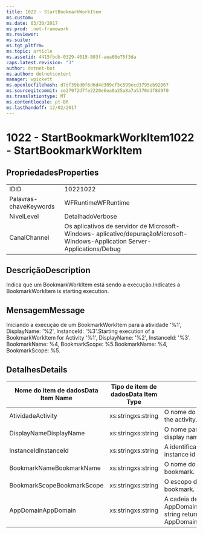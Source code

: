 ```yaml
---
title: 1022 - StartBookmarkWorkItem
ms.custom: 
ms.date: 03/30/2017
ms.prod: .net-framework
ms.reviewer: 
ms.suite: 
ms.tgt_pltfrm: 
ms.topic: article
ms.assetid: 4415fbdb-0329-4019-803f-aea66e75f3da
caps.latest.revision: "3"
author: dotnet-bot
ms.author: dotnetcontent
manager: wpickett
ms.openlocfilehash: d7df39bd0f6d6d4d309cf5c599ecd3795eb92067
ms.sourcegitcommit: ce279f2d7fe2220e6ea0a25a8a7a5370ddf8d9f0
ms.translationtype: MT
ms.contentlocale: pt-BR
ms.lasthandoff: 12/02/2017
---
```

# <a name="1022---startbookmarkworkitem"></a><span data-ttu-id="93ee2-102">1022 - StartBookmarkWorkItem</span><span class="sxs-lookup"><span data-stu-id="93ee2-102">1022 - StartBookmarkWorkItem</span></span>
## <a name="properties"></a><span data-ttu-id="93ee2-103">Propriedades</span><span class="sxs-lookup"><span data-stu-id="93ee2-103">Properties</span></span>  
  
|||  
|-|-|  
|<span data-ttu-id="93ee2-104">ID</span><span class="sxs-lookup"><span data-stu-id="93ee2-104">ID</span></span>|<span data-ttu-id="93ee2-105">1022</span><span class="sxs-lookup"><span data-stu-id="93ee2-105">1022</span></span>|  
|<span data-ttu-id="93ee2-106">Palavras-chave</span><span class="sxs-lookup"><span data-stu-id="93ee2-106">Keywords</span></span>|<span data-ttu-id="93ee2-107">WFRuntime</span><span class="sxs-lookup"><span data-stu-id="93ee2-107">WFRuntime</span></span>|  
|<span data-ttu-id="93ee2-108">Nível</span><span class="sxs-lookup"><span data-stu-id="93ee2-108">Level</span></span>|<span data-ttu-id="93ee2-109">Detalhado</span><span class="sxs-lookup"><span data-stu-id="93ee2-109">Verbose</span></span>|  
|<span data-ttu-id="93ee2-110">Canal</span><span class="sxs-lookup"><span data-stu-id="93ee2-110">Channel</span></span>|<span data-ttu-id="93ee2-111">Os aplicativos de servidor de Microsoft-Windows- aplicativo/depuração</span><span class="sxs-lookup"><span data-stu-id="93ee2-111">Microsoft-Windows-Application Server-Applications/Debug</span></span>|  
  
## <a name="description"></a><span data-ttu-id="93ee2-112">Descrição</span><span class="sxs-lookup"><span data-stu-id="93ee2-112">Description</span></span>  
 <span data-ttu-id="93ee2-113">Indica que um BookmarkWorkItem está sendo a execução.</span><span class="sxs-lookup"><span data-stu-id="93ee2-113">Indicates a BookmarkWorkItem is starting execution.</span></span>  
  
## <a name="message"></a><span data-ttu-id="93ee2-114">Mensagem</span><span class="sxs-lookup"><span data-stu-id="93ee2-114">Message</span></span>  
 <span data-ttu-id="93ee2-115">Iniciando a execução de um BookmarkWorkItem para a atividade '%1', DisplayName: '%2', InstanceId: '%3'.</span><span class="sxs-lookup"><span data-stu-id="93ee2-115">Starting execution of a BookmarkWorkItem for Activity '%1', DisplayName: '%2', InstanceId: '%3'.</span></span>  <span data-ttu-id="93ee2-116">BookmarkName: %4, BookmarkScope: %5.</span><span class="sxs-lookup"><span data-stu-id="93ee2-116">BookmarkName: %4, BookmarkScope: %5.</span></span>  
  
## <a name="details"></a><span data-ttu-id="93ee2-117">Detalhes</span><span class="sxs-lookup"><span data-stu-id="93ee2-117">Details</span></span>  
  
|<span data-ttu-id="93ee2-118">Nome do item de dados</span><span class="sxs-lookup"><span data-stu-id="93ee2-118">Data Item Name</span></span>|<span data-ttu-id="93ee2-119">Tipo de item de dados</span><span class="sxs-lookup"><span data-stu-id="93ee2-119">Data Item Type</span></span>|<span data-ttu-id="93ee2-120">Descrição</span><span class="sxs-lookup"><span data-stu-id="93ee2-120">Description</span></span>|  
|--------------------|--------------------|-----------------|  
|<span data-ttu-id="93ee2-121">Atividade</span><span class="sxs-lookup"><span data-stu-id="93ee2-121">Activity</span></span>|<span data-ttu-id="93ee2-122">xs:string</span><span class="sxs-lookup"><span data-stu-id="93ee2-122">xs:string</span></span>|<span data-ttu-id="93ee2-123">O nome do tipo de atividade.</span><span class="sxs-lookup"><span data-stu-id="93ee2-123">The type name of the activity.</span></span>|  
|<span data-ttu-id="93ee2-124">DisplayName</span><span class="sxs-lookup"><span data-stu-id="93ee2-124">DisplayName</span></span>|<span data-ttu-id="93ee2-125">xs:string</span><span class="sxs-lookup"><span data-stu-id="93ee2-125">xs:string</span></span>|<span data-ttu-id="93ee2-126">O nome para exibição de atividade.</span><span class="sxs-lookup"><span data-stu-id="93ee2-126">The display name of the activity.</span></span>|  
|<span data-ttu-id="93ee2-127">InstanceId</span><span class="sxs-lookup"><span data-stu-id="93ee2-127">InstanceId</span></span>|<span data-ttu-id="93ee2-128">xs:string</span><span class="sxs-lookup"><span data-stu-id="93ee2-128">xs:string</span></span>|<span data-ttu-id="93ee2-129">A identificação de instância de atividade.</span><span class="sxs-lookup"><span data-stu-id="93ee2-129">The instance id of the activity.</span></span>|  
|<span data-ttu-id="93ee2-130">BookmarkName</span><span class="sxs-lookup"><span data-stu-id="93ee2-130">BookmarkName</span></span>|<span data-ttu-id="93ee2-131">xs:string</span><span class="sxs-lookup"><span data-stu-id="93ee2-131">xs:string</span></span>|<span data-ttu-id="93ee2-132">O nome do indicador.</span><span class="sxs-lookup"><span data-stu-id="93ee2-132">The name of the bookmark.</span></span>|  
|<span data-ttu-id="93ee2-133">BookmarkScope</span><span class="sxs-lookup"><span data-stu-id="93ee2-133">BookmarkScope</span></span>|<span data-ttu-id="93ee2-134">xs:string</span><span class="sxs-lookup"><span data-stu-id="93ee2-134">xs:string</span></span>|<span data-ttu-id="93ee2-135">O escopo do indexador.</span><span class="sxs-lookup"><span data-stu-id="93ee2-135">The scope of the bookmark.</span></span>|  
|<span data-ttu-id="93ee2-136">AppDomain</span><span class="sxs-lookup"><span data-stu-id="93ee2-136">AppDomain</span></span>|<span data-ttu-id="93ee2-137">xs:string</span><span class="sxs-lookup"><span data-stu-id="93ee2-137">xs:string</span></span>|<span data-ttu-id="93ee2-138">A cadeia de caracteres retornada por AppDomain.CurrentDomain.FriendlyName.</span><span class="sxs-lookup"><span data-stu-id="93ee2-138">The string returned by AppDomain.CurrentDomain.FriendlyName.</span></span>|
